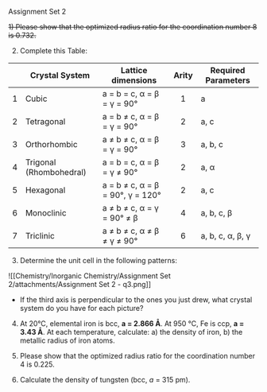 Assignment Set 2

~~1) Please show that the optimized radius ratio for the coordination number 8 is 0.732.~~

2) Complete this Table:
   
|   | Crystal System          | Lattice dimensions               | Arity | Required Parameters |
|:-:|-------------------------|----------------------------------|:-----:|---------------------|
| 1 | Cubic                   | a = b = c, α = β = γ = 90°       |   1   | a                   |
| 2 | Tetragonal              | a = b ≠ c, α = β = γ = 90°       |   2   | a, c                |
| 3 | Orthorhombic            | a ≠ b ≠ c, α = β = γ = 90°       |   3   | a, b, c             |
| 4 | Trigonal (Rhombohedral) | a = b = c, α = β = γ ≠ 90°       |   2   | a, α                |
| 5 | Hexagonal               | a = b ≠ c, α = β = 90°, γ = 120° |   2   | a, c                |
| 6 | Monoclinic              | a ≠ b ≠ c, α = γ = 90° ≠ β       |   4   | a, b, c, β          |
| 7 | Triclinic               | a ≠ b ≠ c, α ≠ β ≠ γ ≠ 90°       |   6   | a, b, c, α, β, γ    |


3) Determine the unit cell in the following patterns:

![[Chemistry/Inorganic Chemistry/Assignment Set 2/attachments/Assignment Set 2 - q3.png]]

- If the third axis is perpendicular to the ones you just drew, what crystal system do you have for each picture?

4) At 20°C, elemental iron is bcc, **a = 2.866 Å**. At 950 °C, Fe is ccp, **a = 3.43 Å**. 
   At each temperature, calculate:
   a) the density of iron,
   b) the metallic radius of iron atoms.

5) Please show that the optimized radius ratio for the coordination number 4 is 0.225.

6) Calculate the density of tungsten (bcc, *a* = 315 pm).
   
   